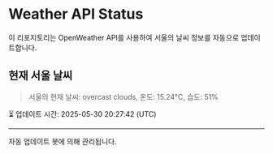 
# Weather API Status

이 리포지토리는 OpenWeather API를 사용하여 서울의 날씨 정보를 자동으로 업데이트합니다.

## 현재 서울 날씨
> 서울의 현재 날씨: overcast clouds, 온도: 15.24°C, 습도: 51%

⏳ 업데이트 시간: 2025-05-30 20:27:42 (UTC)

---
자동 업데이트 봇에 의해 관리됩니다.
